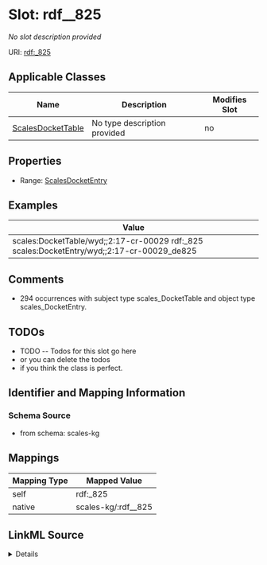 

# Slot: rdf__825


_No slot description provided_





URI: [rdf:_825](http://www.w3.org/1999/02/22-rdf-syntax-ns#_825)



<!-- no inheritance hierarchy -->





## Applicable Classes

| Name | Description | Modifies Slot |
| --- | --- | --- |
| [ScalesDocketTable](../classes/ScalesDocketTable.md) | No type description provided |  no  |







## Properties

* Range: [ScalesDocketEntry](../classes/ScalesDocketEntry.md)






## Examples

| Value |
| --- |
| scales:DocketTable/wyd;;2:17-cr-00029 rdf:_825 scales:DocketEntry/wyd;;2:17-cr-00029_de825 |

## Comments

* 294 occurrences with subject type scales_DocketTable and object type scales_DocketEntry.

## TODOs

* TODO -- Todos for this slot go here
* or you can delete the todos
* if you think the class is perfect.

## Identifier and Mapping Information







### Schema Source


* from schema: scales-kg




## Mappings

| Mapping Type | Mapped Value |
| ---  | ---  |
| self | rdf:_825 |
| native | scales-kg/:rdf__825 |




## LinkML Source

<details>
```yaml
name: rdf__825
description: No slot description provided
todos:
- TODO -- Todos for this slot go here
- or you can delete the todos
- if you think the class is perfect.
comments:
- 294 occurrences with subject type scales_DocketTable and object type scales_DocketEntry.
examples:
- value: scales:DocketTable/wyd;;2:17-cr-00029 rdf:_825 scales:DocketEntry/wyd;;2:17-cr-00029_de825
from_schema: scales-kg
rank: 1000
slot_uri: rdf:_825
alias: rdf__825
domain_of:
- scales_DocketTable
range: scales_DocketEntry

```
</details>